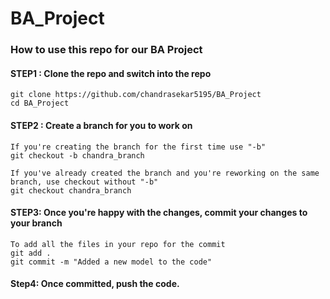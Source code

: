 # BA_Project

### How to use this repo for our BA Project
#### STEP1 : Clone the repo and switch into the repo
```
git clone https://github.com/chandrasekar5195/BA_Project
cd BA_Project
```

#### STEP2 : Create a branch for you to work on 
```
If you're creating the branch for the first time use "-b" 
git checkout -b chandra_branch

If you've already created the branch and you're reworking on the same branch, use checkout without "-b"
git checkout chandra_branch
```

#### STEP3: Once you're happy with the changes, commit your changes to your branch
```
To add all the files in your repo for the commit
git add . 
git commit -m "Added a new model to the code"
```

#### Step4: Once committed, push the code. 
```
